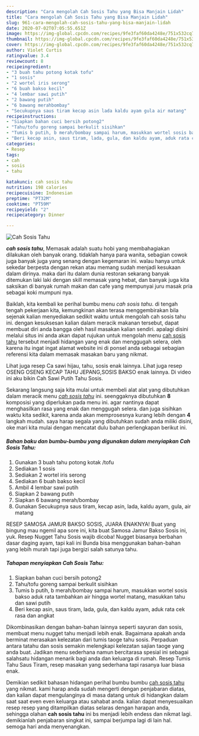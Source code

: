 ```yaml
---
description: "Cara mengolah Cah Sosis Tahu yang Bisa Manjain Lidah"
title: "Cara mengolah Cah Sosis Tahu yang Bisa Manjain Lidah"
slug: 961-cara-mengolah-cah-sosis-tahu-yang-bisa-manjain-lidah
date: 2020-07-02T07:05:55.651Z
image: https://img-global.cpcdn.com/recipes/9fe3faf60da4248e/751x532cq70/cah-sosis-tahu-foto-resep-utama.jpg
thumbnail: https://img-global.cpcdn.com/recipes/9fe3faf60da4248e/751x532cq70/cah-sosis-tahu-foto-resep-utama.jpg
cover: https://img-global.cpcdn.com/recipes/9fe3faf60da4248e/751x532cq70/cah-sosis-tahu-foto-resep-utama.jpg
author: Violet Curtis
ratingvalue: 3.4
reviewcount: 8
recipeingredient:
- "3 buah tahu potong kotak tofu"
- "1 sosis"
- "2 wortel iris serong"
- "6 buah bakso kecil"
- "4 lembar sawi putih"
- "2 bawang putih"
- "6 bawang merahbombay"
- "Secukupnya saus tiram kecap asin lada kaldu ayam gula air matang"
recipeinstructions:
- "Siapkan bahan cuci bersih potong2"
- "Tahu/tofu goreng sampai berkulit sisihkan"
- "Tumis b putih, b merah/bombay sampai harum, masukkan wortel sosis bakso aduk rata tambahkan air hingga wortel matang, masukkan tahu dan sawi putih"
- "Beri kecap asin, saus tiram, lada, gula, dan kaldu ayam, aduk rata cek rasa dan angkat"
categories:
- Resep
tags:
- cah
- sosis
- tahu

katakunci: cah sosis tahu 
nutrition: 198 calories
recipecuisine: Indonesian
preptime: "PT32M"
cooktime: "PT59M"
recipeyield: "2"
recipecategory: Dinner

---
```



![Cah Sosis Tahu](https://img-global.cpcdn.com/recipes/9fe3faf60da4248e/751x532cq70/cah-sosis-tahu-foto-resep-utama.jpg)

<b><i>cah sosis tahu</i></b>, Memasak adalah suatu hobi yang membahagiakan dilakukan oleh banyak orang. tidaklah hanya para wanita, sebagian cowok juga banyak juga yang senang dengan kegemaran ini. walau hanya untuk sekedar berpesta dengan rekan atau memang sudah menjadi kesukaan dalam dirinya. maka dari itu dalam dunia restoran sekarang banyak ditemukan laki laki dengan skill memasak yang hebat, dan banyak juga kita saksikan di banyak rumah makan dan cafe yang mempunyai juru masak pria sebagai koki mumpuni nya.

Baiklah, kita kembali ke perihal bumbu menu <i>cah sosis tahu</i>. di tengah tengah pekerjaan kita, kemungkinan akan terasa menggembirakan bila sejenak kalian menyediakan sedikit waktu untuk mengolah cah sosis tahu ini. dengan kesuksesan kalian dalam meracik makanan tersebut, dapat membuat diri anda bangga oleh hasil masakan kalian sendiri. apalagi disini melalui situs ini anda akan dapat rujukan untuk mengolah menu <u>cah sosis tahu</u> tersebut menjadi hidangan yang enak dan menggugah selera, oleh karena itu ingat ingat alamat website ini di ponsel anda sebagai sebagian referensi kita dalam memasak masakan baru yang nikmat.

Lihat juga resep Ca sawi hijau, tahu, sosis enak lainnya. Lihat juga resep OSENG OSENG KECAP TAHU JEPANG,SOSIS BAKSO enak lainnya. Di video ini aku bikin Cah Sawi Putih Tahu Sosis.


Sekarang langsung saja kita mulai untuk membeli alat alat yang dibutuhkan dalam meracik menu <u><i>cah sosis tahu</i></u> ini. seenggaknya dibutuhkan <b>8</b> komposisi yang diperlukan pada menu ini. agar nantinya dapat menghasilkan rasa yang enak dan menggugah selera. dan juga sisihkan waktu kita sedikit, karena anda akan memprosesnya kurang lebih dengan <b>4</b> langkah mudah. saya harap segala yang dibutuhkan sudah anda miliki disini, oke mari kita mulai dengan mencatat dulu bahan perlengkapan berikut ini.

<!--inarticleads1-->

##### Bahan baku dan bumbu-bumbu yang digunakan dalam menyiapkan Cah Sosis Tahu:

1. Gunakan 3 buah tahu potong kotak /tofu
1. Sediakan 1 sosis
1. Sediakan 2 wortel iris serong
1. Sediakan 6 buah bakso kecil
1. Ambil 4 lembar sawi putih
1. Siapkan 2 bawang putih
1. Siapkan 6 bawang merah/bombay
1. Gunakan Secukupnya saus tiram, kecap asin, lada, kaldu ayam, gula, air matang


RESEP SAMOSA JAMUR BAKSO SOSIS, JUARA ENAKNYA! Buat yang bingung mau ngemil apa sore ini, kita buat Samosa Jamur Bakso Sosis ini, yuk. Resep Nugget Tahu Sosis wajib dicoba! Nugget biasanya berbahan dasar daging ayam, tapi kali ini Bunda bisa menggunakan bahan-bahan yang lebih murah tapi juga bergizi salah satunya tahu. 

<!--inarticleads2-->

##### Tahapan menyiapkan Cah Sosis Tahu:

1. Siapkan bahan cuci bersih potong2
1. Tahu/tofu goreng sampai berkulit sisihkan
1. Tumis b putih, b merah/bombay sampai harum, masukkan wortel sosis bakso aduk rata tambahkan air hingga wortel matang, masukkan tahu dan sawi putih
1. Beri kecap asin, saus tiram, lada, gula, dan kaldu ayam, aduk rata cek rasa dan angkat


Dikombinasikan dengan bahan-bahan lainnya seperti sayuran dan sosis, membuat menu nugget tahu menjadi lebih enak. Bagaimana apakah anda berminat merasakan kelezatan dari tumis taoge tahu sosis. Perpaduan antara tatahu dan sosis semakin melengkapi kelezatan sajian taoge yang anda buat. Jadikan menu sederhana namun bercitarasa spesial ini sebagai salahsatu hidangan menarik bagi anda dan keluarga di rumah. Resep Tumis Tahu Saus Tiram, resep masakan yang sederhana tapi rasanya luar biasa enak. 

Demikian sedikit bahasan hidangan perihal bumbu bumbu <u>cah sosis tahu</u> yang nikmat. kami harap anda sudah mengerti dengan penjabaran diatas, dan kalian dapat mengulanginya di masa datang untuk di hidangkan dalam saat saat even even keluarga atau sahabat anda. kalian dapat menyesuaikan resep resep yang ditampilkan diatas selaras dengan harapan anda, sehingga olahan <b>cah sosis tahu</b> ini bs menjadi lebih endess dan nikmat lagi. demikianlah penjabaran singkat ini, sampai berjumpa lagi di lain hal. semoga hari anda menyenangkan.
